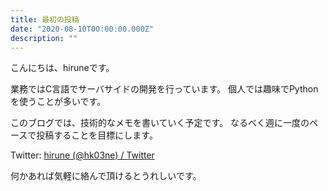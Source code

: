 ```yaml
---
title: 最初の投稿
date: "2020-08-10T00:00:00.000Z"
description: ""
---
```


こんにちは、hiruneです。

業務ではC言語でサーバサイドの開発を行っています。
個人では趣味でPythonを使うことが多いです。

このブログでは、技術的なメモを書いていく予定です。
なるべく週に一度のペースで投稿することを目標にします。

Twitter: [hirune \(@hk03ne\) / Twitter](https://twitter.com/hk03ne)

何かあれば気軽に絡んで頂けるとうれしいです。

